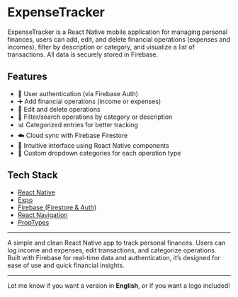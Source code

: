 # ExpenseTracker

ExpenseTracker is a React Native mobile application for managing personal finances, users can add, edit, and delete financial operations (expenses and incomes), filter by description or category, and visualize a list of transactions. All data is securely stored in Firebase.

##  Features

- 🔐 User authentication (via Firebase Auth)
- ➕ Add financial operations (income or expenses)
- 📝 Edit and delete operations
- 🔎 Filter/search operations by category or description
- 📊 Categorized entries for better tracking
- ☁️ Cloud sync with Firebase Firestore
- 🧾 Intuitive interface using React Native components
- 🎨 Custom dropdown categories for each operation type

##  Tech Stack

- [React Native](https://reactnative.dev/)
- [Expo](https://expo.dev/)
- [Firebase (Firestore & Auth)](https://firebase.google.com/)
- [React Navigation](https://reactnavigation.org/)
- [PropTypes](https://reactjs.org/docs/typechecking-with-proptypes.html)

---


A simple and clean React Native app to track personal finances. Users can log income and expenses, edit transactions, and categorize operations. Built with Firebase for real-time data and authentication, it’s designed for ease of use and quick financial insights.

---

Let me know if you want a version in **English**, or if you want a logo included!
